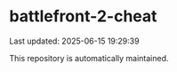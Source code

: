 # battlefront-2-cheat

Last updated: 2025-06-15 19:29:39

This repository is automatically maintained.

